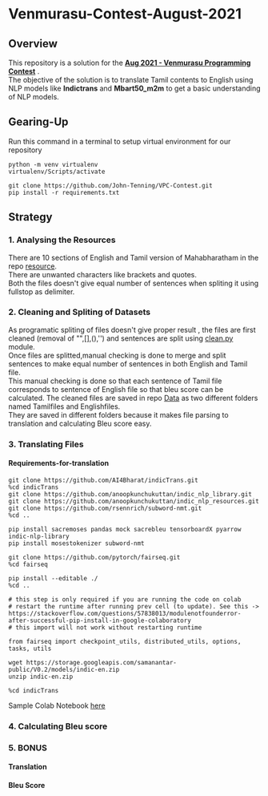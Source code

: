 # Venmurasu-Contest-August-2021

## Overview

This repository is a solution for the [**Aug 2021 - Venmurasu Programming Contest**](https://github.com/venmurasu-programming-team/Aug2021-contest) .  
The objective of the solution is to translate Tamil contents to English using NLP models like **Indictrans** and **Mbart50_m2m** to get a basic understanding of NLP models.  

## Gearing-Up
Run this command in a terminal to setup virtual environment for our repository
```
python -m venv virtualenv
virtualenv/Scripts/activate

git clone https://github.com/John-Tenning/VPC-Contest.git
pip install -r requirements.txt

```
## Strategy

### 1. Analysing the Resources

There are 10 sections of English and Tamil version of Mahabharatham in the repo [resource](https://github.com/John-Tenning/VPC-Contest/tree/main/resources).   
There are unwanted characters like brackets and quotes.  
Both the files doesn't give equal number of sentences when spliting it using fullstop as delimiter.  

### 2. Cleaning and Spliting of Datasets

As programatic spliting of files doesn't give proper result , the files are first cleaned (removal of "",[],(),'') and sentences are split using [clean.py](https://github.com/John-Tenning/VPC-Contest/blob/main/clean.py) module.  
Once files are splitted,manual checking is done to merge and split sentences to make equal number of sentences in both English and Tamil file.  
This manual checking is done so that each sentence of Tamil file corresponds to sentence of English file so that bleu score can be calculated. 
The cleaned files are saved in repo [Data](https://github.com/John-Tenning/VPC-Contest/tree/main/Align_Files) as two different folders named Tamilfiles and Englishfiles.  
They are saved in different folders because it makes file parsing to translation and calculating Bleu score easy.  

### 3. Translating Files

#### Requirements-for-translation

```
git clone https://github.com/AI4Bharat/indicTrans.git
%cd indicTrans
git clone https://github.com/anoopkunchukuttan/indic_nlp_library.git
git clone https://github.com/anoopkunchukuttan/indic_nlp_resources.git
git clone https://github.com/rsennrich/subword-nmt.git
%cd ..

pip install sacremoses pandas mock sacrebleu tensorboardX pyarrow indic-nlp-library
pip install mosestokenizer subword-nmt

git clone https://github.com/pytorch/fairseq.git
%cd fairseq

pip install --editable ./
%cd ..

# this step is only required if you are running the code on colab
# restart the runtime after running prev cell (to update). See this -> https://stackoverflow.com/questions/57838013/modulenotfounderror-after-successful-pip-install-in-google-colaboratory
# this import will not work without restarting runtime

from fairseq import checkpoint_utils, distributed_utils, options, tasks, utils

wget https://storage.googleapis.com/samanantar-public/V0.2/models/indic-en.zip
unzip indic-en.zip

%cd indicTrans
```
Sample Colab Notebook [here](https://colab.research.google.com/drive/1UByeetC68GibBxZq_wxVu4JxqVmdWvzY?usp=sharing)

### 4. Calculating Bleu score


### 5. BONUS

#### Translation
#### Bleu Score
